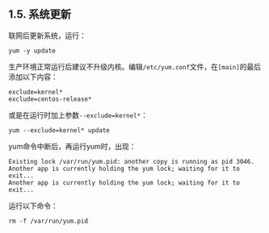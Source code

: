 ## 1.5. 系统更新

联网后更新系统，运行：

`yum -y update`

生产环境正常运行后建议不升级内核。编辑`/etc/yum.conf`文件，在`[main]`的最后添加以下内容：

```
exclude=kernel*
exclude=centos-release*
```

或是在运行时加上参数`--exclude=kernel*`：

`yum --exclude=kernel* update`

yum命令中断后，再运行yum时，出现：

```
Existing lock /var/run/yum.pid: another copy is running as pid 3046.
Another app is currently holding the yum lock; waiting for it to exit...
Another app is currently holding the yum lock; waiting for it to exit...
```

运行以下命令：

`rm -f /var/run/yum.pid`